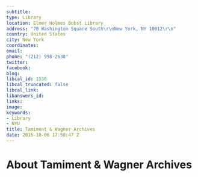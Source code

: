 ```yaml
---
subtitle: 
type: Library
location: Elmer Holmes Bobst Library
address: "70 Washington Square South\r\nNew York, NY 10012\r\n"
country: United States
city: New York
coordinates: 
email: 
phone: "(212) 998-2630"
twitter: 
facebook: 
blog: 
libcal_id: 1536
libcal_truncated: false
libcal_link: 
libanswers_id: 
links: 
image: 
keywords:
- Library
- NYU
title: Tamiment & Wagner Archives
date: 2015-10-06 17:50:47 Z
---
```


# About Tamiment & Wagner Archives